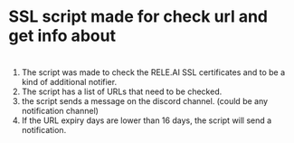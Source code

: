 # SSL script made for check url and get info about
#
1. The script was made to check the RELE.AI SSL certificates and to be a kind of additional notifier.
2. The script has a list of URLs that need to be checked.
3. the script sends a message on the discord channel. (could be any notification channel)
4. If the URL expiry days are lower than 16 days, the script will send a notification.